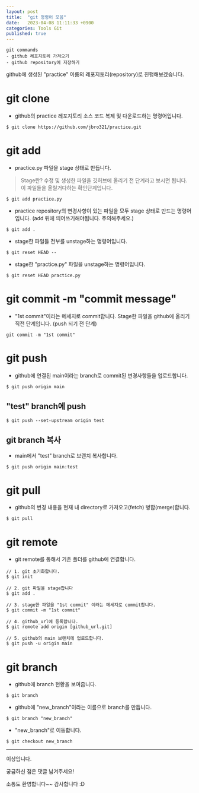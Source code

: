 ```yaml
---
layout: post
title:  "git 명령어 모음"
date:   2023-04-08 11:11:33 +0900
categories: Tools Git
published: true
---
```

```
git commands
- github 레포지토리 가져오기
- github repository에 저장하기 
```

github에 생성된 "practice" 이름의 레포지토리(repository)로 진행해보겠습니다.

# git clone

- github의 practice 레포지토리 소스 코드 복제 및 다운로드하는 명령어입니다.

```
$ git clone https://github.com/jbro321/practice.git
```

# git add

- practice.py 파일을 stage 상태로 만듭니다.

> Stage란? 수정 및 생성한 파일을 깃허브에 올리기 전 단계라고 보시면 됩니다. 이 파일들을 올릴거다하는 확인단계입니다.

```
$ git add practice.py
```

- practice repository의 변경사항이 있는 파일을 모두 stage 상태로 만드는 명령어입니다. (add 뒤에 띄어쓰기해야됩니다. 주의해주세요.)

```
$ git add .
```

- stage한 파일들 전부를 unstage하는 명령어입니다.

```
$ git reset HEAD --
```

- stage한 "practice.py" 파일을 unstage하는 명령어입니다.

```
$ git reset HEAD practice.py
```

# git commit -m "commit message"

- "1st commit"이라는 메세지로 commit합니다. Stage한 파일을 github에 올리기 직전 단계입니다. (push 되기 전 단계)

```
git commit -m "1st commit"
```

# git push

- github에 연결된 main이라는 branch로 commit된 변경사항들을 업로드합니다.

```
$ git push origin main
```

## "test" branch에 push

```
$ git push --set-upstream origin test
```

## git branch 복사

- main에서 "test" branch로 브랜치 복사합니다.

```
$ git push origin main:test
```

# git pull

- github의 변경 내용을 현재 내 directory로 가져오고(fetch) 병합(merge)합니다.

```
$ git pull
```

# git remote

- git remote를 통해서 기존 폴더를 github에 연결합니다.

```
// 1. git 초기화합니다.
$ git init

// 2. git 파일을 stage합니다
$ git add .

// 3. stage한 파일을 "1st commit" 이라는 메세지로 commit합니다.
$ git commit -m "1st commit"

// 4. github_url에 등록합니다.
$ git remote add origin [github_url.git]

// 5. github의 main 브랜치에 업로드합니다.
$ git push -u origin main
```

# git branch

- github에 branch 현황을 보여줍니다.

```
$ git branch
```

- github에 "new_branch"이라는 이름으로 branch를 만듭니다.

```
$ git branch "new_branch"
```

- "new_branch"로 이동합니다.

```
$ git checkout new_branch
```

---

이상입니다.

궁금하신 점은 댓글 남겨주세요!

소통도 환영합니다~~ 감사합니다 :D